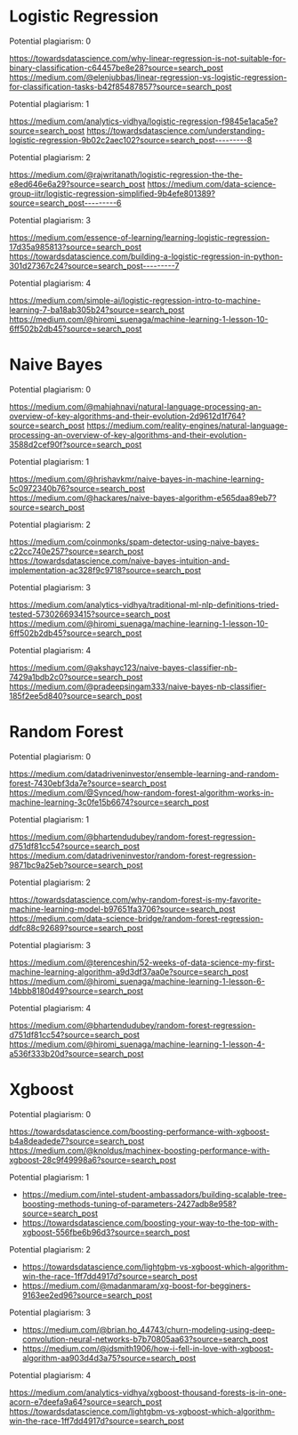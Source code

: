 # Logistic Regression

Potential plagiarism: 0

https://towardsdatascience.com/why-linear-regression-is-not-suitable-for-binary-classification-c64457be8e28?source=search_post
https://medium.com/@elenjubbas/linear-regression-vs-logistic-regression-for-classification-tasks-b42f85487857?source=search_post


Potential plagiarism: 1

https://medium.com/analytics-vidhya/logistic-regression-f9845e1aca5e?source=search_post
https://towardsdatascience.com/understanding-logistic-regression-9b02c2aec102?source=search_post---------8


Potential plagiarism: 2

https://medium.com/@rajwritanath/logistic-regression-the-the-e8ed646e6a29?source=search_post
https://medium.com/data-science-group-iitr/logistic-regression-simplified-9b4efe801389?source=search_post---------6


Potential plagiarism: 3

https://medium.com/essence-of-learning/learning-logistic-regression-17d35a985813?source=search_post
https://towardsdatascience.com/building-a-logistic-regression-in-python-301d27367c24?source=search_post---------7


Potential plagiarism: 4

https://medium.com/simple-ai/logistic-regression-intro-to-machine-learning-7-ba18ab305b24?source=search_post
https://medium.com/@hiromi_suenaga/machine-learning-1-lesson-10-6ff502b2db45?source=search_post

# Naive Bayes

Potential plagiarism: 0

https://medium.com/@mahjahnavi/natural-language-processing-an-overview-of-key-algorithms-and-their-evolution-2d9612d1f764?source=search_post
https://medium.com/reality-engines/natural-language-processing-an-overview-of-key-algorithms-and-their-evolution-3588d2cef90f?source=search_post


Potential plagiarism: 1

https://medium.com/@hrishavkmr/naive-bayes-in-machine-learning-5c0972340b76?source=search_post
https://medium.com/@hackares/naive-bayes-algorithm-e565daa89eb7?source=search_post


Potential plagiarism: 2

https://medium.com/coinmonks/spam-detector-using-naive-bayes-c22cc740e257?source=search_post
https://towardsdatascience.com/naive-bayes-intuition-and-implementation-ac328f9c9718?source=search_post


Potential plagiarism: 3

https://medium.com/analytics-vidhya/traditional-ml-nlp-definitions-tried-tested-573026693415?source=search_post
https://medium.com/@hiromi_suenaga/machine-learning-1-lesson-10-6ff502b2db45?source=search_post


Potential plagiarism: 4

https://medium.com/@akshayc123/naive-bayes-classifier-nb-7429a1bdb2c0?source=search_post
https://medium.com/@pradeepsingam333/naive-bayes-nb-classifier-185f2ee5d840?source=search_post

# Random Forest

Potential plagiarism: 0

https://medium.com/datadriveninvestor/ensemble-learning-and-random-forest-7430ebf3da7e?source=search_post
https://medium.com/@Synced/how-random-forest-algorithm-works-in-machine-learning-3c0fe15b6674?source=search_post


Potential plagiarism: 1

https://medium.com/@bhartendudubey/random-forest-regression-d751df81cc54?source=search_post
https://medium.com/datadriveninvestor/random-forest-regression-9871bc9a25eb?source=search_post


Potential plagiarism: 2

https://towardsdatascience.com/why-random-forest-is-my-favorite-machine-learning-model-b97651fa3706?source=search_post
https://medium.com/data-science-bridge/random-forest-regression-ddfc88c92689?source=search_post


Potential plagiarism: 3

https://medium.com/@terenceshin/52-weeks-of-data-science-my-first-machine-learning-algorithm-a9d3df37aa0e?source=search_post
https://medium.com/@hiromi_suenaga/machine-learning-1-lesson-6-14bbb8180d49?source=search_post


Potential plagiarism: 4

https://medium.com/@bhartendudubey/random-forest-regression-d751df81cc54?source=search_post
https://medium.com/@hiromi_suenaga/machine-learning-1-lesson-4-a536f333b20d?source=search_post

# Xgboost

Potential plagiarism: 0

https://towardsdatascience.com/boosting-performance-with-xgboost-b4a8deadede7?source=search_post
https://medium.com/@knoldus/machinex-boosting-performance-with-xgboost-28c9f49998a6?source=search_post


Potential plagiarism: 1

* https://medium.com/intel-student-ambassadors/building-scalable-tree-boosting-methods-tuning-of-parameters-2427adb8e958?source=search_post
* https://towardsdatascience.com/boosting-your-way-to-the-top-with-xgboost-556fbe6b96d3?source=search_post


Potential plagiarism: 2

* https://towardsdatascience.com/lightgbm-vs-xgboost-which-algorithm-win-the-race-1ff7dd4917d?source=search_post
* https://medium.com/@madanmaram/xg-boost-for-begginers-9163ee2ed96?source=search_post


Potential plagiarism: 3

* https://medium.com/@brian.ho_44743/churn-modeling-using-deep-convolution-neural-networks-b7b70805aa63?source=search_post
* https://medium.com/@jdsmith1906/how-i-fell-in-love-with-xgboost-algorithm-aa903d4d3a75?source=search_post


Potential plagiarism: 4

https://medium.com/analytics-vidhya/xgboost-thousand-forests-is-in-one-acorn-e7deefa9a64?source=search_post
https://towardsdatascience.com/lightgbm-vs-xgboost-which-algorithm-win-the-race-1ff7dd4917d?source=search_post



